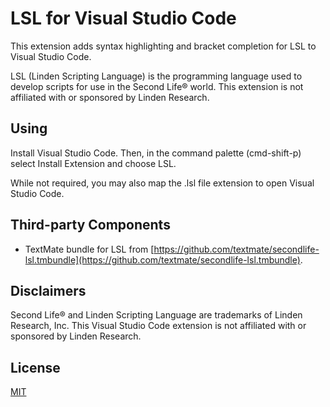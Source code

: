 # LSL for Visual Studio Code

This extension adds syntax highlighting and bracket completion for LSL to Visual Studio Code. 

LSL (Linden Scripting Language) is the programming language used to develop scripts for use in the Second Life® world. This extension is not affiliated with or sponsored by Linden Research.

## Using
Install Visual Studio Code. Then, in the command palette (cmd-shift-p) select Install Extension and choose LSL.

While not required, you may also map the .lsl file extension to open Visual Studio Code. 

## Third-party Components
- TextMate bundle for LSL from [https://github.com/textmate/secondlife-lsl.tmbundle](https://github.com/textmate/secondlife-lsl.tmbundle).

## Disclaimers
Second Life® and Linden Scripting Language are trademarks of Linden Research, Inc. This Visual Studio Code extension is not affiliated with or sponsored by Linden Research.

## License
[MIT](LICENSE)

